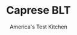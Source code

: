 ---
layout: ../../layouts/MarkdownPostLayout.astro
title: Caprese BLT
author: America's Test Kitchen
pubDate: 2023-03-15
description: "This creative sandwich takes its inspiration from an Italian salad. Basil mayonnaise and fresh mozzarella cheese give the classic BLT an Italian twist."
image_url: https://res.cloudinary.com/hksqkdlah/image/upload/ar_1:1,c_fill,dpr_2.0,f_auto,fl_lossy.progressive.strip_profile,g_faces:auto,q_auto:low,w_344/4917_sfs-am06-contestcapreseblt-317633
tags: ["Main Courses","Sandwiches","Contest Recipes"]
calories: 3262
protein: 18
carbohydrates: 29
fats: 
fiber: 1
ingredients: ["2 , medium tomatoes, sliced thin",", Table salt","1 tablespoon, extra virgin olive oil","1 tablespoon, balsamic vinegar","1 loaf, ciabatta","1 1/3 cups, fresh packed basil leaves","1/3 cup, mayonnaise","2 teaspoons, lemon juice","1 clove, garlic, minced","1/8 teaspoon, hot sauce","8 slices, bacon, cooked until crisp, drained, and crumbled","4 leaves, romaine lettuce","8 ounces, fresh mozzarella cheese, sliced thin"]
serves: 6
time: ""
instructions: ["Place tomato slices on several layers of paper towels and sprinkle with 1/2 teaspoon salt. Let sit for 15 minutes, then press with additional paper towels to extract excess moisture. Mix oil and vinegar together in small bowl. Slice bread in half horizontally and use fingers to remove and discard all but 1/2 inch of interior crumb.","Puree 1 cup basil, mayonnaise, lemon juice, garlic, hot sauce, and 1/4 teaspoon salt in blender or food processor until smooth, stopping to scrape down sides several times. Spread basil mayonnaise on both cut sides of bread. Sprinkle bacon on bottom half of bread and place romaine on top of bacon. Shingle tomatoes and mozzarella alternately over romaine and drizzle with oil and vinegar mixture. Place remaining 1/3 cup basil in single layer on top and replace top half of bread. Cut crosswise into 2-inch sandwiches. Serve."]
nutrition: ["244 mg Potassium","276 mg Phosphorus","275 mg Calcium","2 mg Iron","33 mg Magnesium","930 mg Sodium","1 mg Zinc","38 g Fat","4 mg Niacin (B3)","13 g Monounsaturated","9 g Polyunsaturated","4 mg Vitamin C","64 mg Cholesterol","13 g Saturated","1 g Fiber","85 µg Folic acid","31 µg Folate (food)","2 g Sugars","30 µg Vitamin K","86 g Water","29 g Carbs","177 µg Folate equivalent (total)","18 g Protein","118 µg Vitamin A","543 kcal Energy","3262 calories"]
notes: "Many supermarket bakeries carry ciabatta. An Italian loaf can be used instead, but be sure to discard the interior of the bread, as directed."
---
